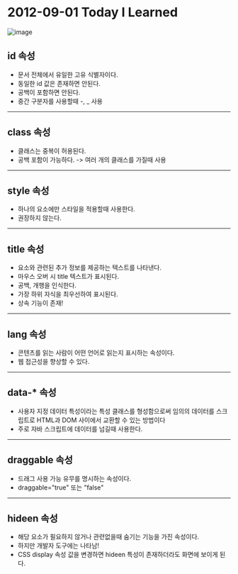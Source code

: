 # 2012-09-01 Today I Learned

![image](https://user-images.githubusercontent.com/58898466/131782568-355cca10-21df-4cd5-bdc9-2cc9a0065972.png)


## id 속성
* 문서 전체에서 유일한 고유 식별자이다. 
* 동일한 id 값은 존재하면 안된다.
* 공백이 포함하면 안된다.
* 중간 구분자를 사용할때 -, _ 사용
***

## class 속성
* 클래스는 중복이 허용된다.
* 공백 포함이 가능하다. -> 여러 개의 클래스를 가질때 사용
***

## style 속성
* 하나의 요소에만 스타일을 적용할때 사용한다.
* 권장하지 않는다.
***

## title 속성
* 요소와 관련된 추가 정보를 제공하는 텍스트를 나타낸다.
* 마우스 오버 시 title 텍스트가 표시된다.
* 공백, 개행을 인식한다.
* 가장 하위 자식을 최우선하여 표시된다.
* 상속 기능이 존재!
***

## lang 속성
* 콘텐츠를 읽는 사람이 어떤 언어로 읽는지 표시하는 속성이다.
* 웹 접근성을 향상할 수 있다.
***

## data-* 속성
* 사용자 지정 데이터 특성이라는 특성 클래스를 형성함으로써 임의의 데이터를 스크립트로 HTML과 DOM 사이에서 교환할 수 있는 방법이다
* 주로 자바 스크립트에 데이터를 넘길때 사용한다.
***

## draggable 속성
* 드래그 사용 가능 유무를 명시하는 속성이다.
* draggable="true" 또는 "false"
***

## hideen 속성
* 해당 요소가 필요하지 않거나 관련없을때 숨기는 기능을 가진 속성이다.
* 하지만 개발자 도구에는 나타남!
* CSS display 속성 값을 변경하면 hideen 특성이 존재하더라도 화면에 보이게 된다.
